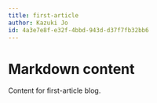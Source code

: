 ```yaml
---
title: first-article
author: Kazuki Jo
id: 4a3e7e8f-e32f-4bbd-943d-d37f7fb32bb6
---
```


# Markdown content

Content for first-article blog.